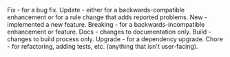 Fix - for a bug fix.
Update - either for a backwards-compatible enhancement or for a rule change that adds reported problems.
New - implemented a new feature.
Breaking - for a backwards-incompatible enhancement or feature.
Docs - changes to documentation only.
Build - changes to build process only.
Upgrade - for a dependency upgrade.
Chore - for refactoring, adding tests, etc. (anything that isn't user-facing).
